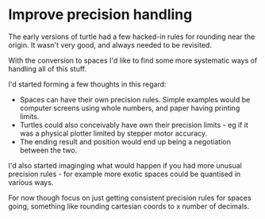 Improve precision handling
==========================

The early versions of turtle had a few hacked-in rules for rounding near the origin.
It wasn't very good, and always needed to be revisited.

With the conversion to spaces I'd like to find some more systematic ways of handling all of this stuff.

I'd started forming a few thoughts in this regard:
* Spaces can have their own precision rules. Simple examples would be computer screens using whole numbers, and paper having printing limits.
* Turtles could also conceivably have own their precision limits - eg if it was a physical plotter limited by stepper motor accuracy.
* The ending result and position would end up being a negotiation between the two.

I'd also started imaginging what would happen if you had more unusual precision rules - for example more exotic spaces could be quantised in various ways.

For now though focus on just getting consistent precision rules for spaces going, something like rounding cartesian coords to x number of decimals.





